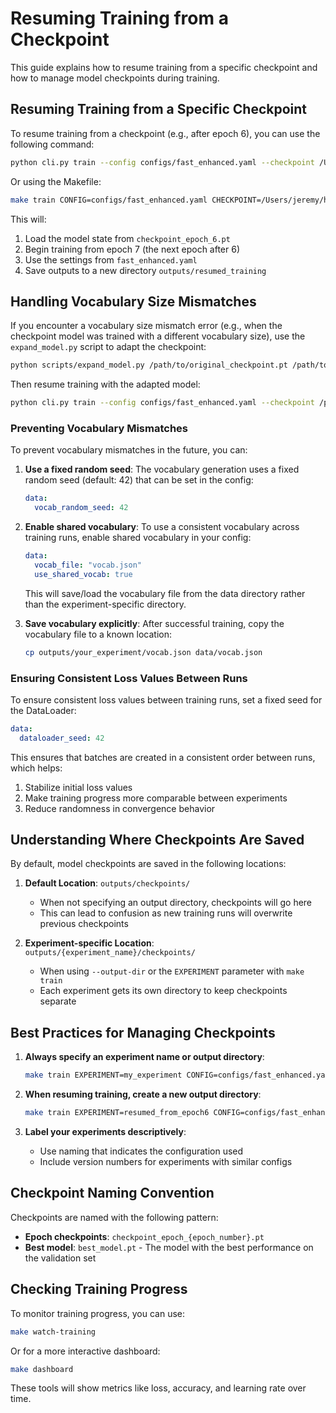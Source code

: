 # Resuming Training from a Checkpoint

This guide explains how to resume training from a specific checkpoint and how to manage model checkpoints during training.

## Resuming Training from a Specific Checkpoint

To resume training from a checkpoint (e.g., after epoch 6), you can use the following command:

```bash
python cli.py train --config configs/fast_enhanced.yaml --checkpoint /Users/jeremy/hmer-ink/outputs/checkpoints/checkpoint_epoch_6.pt --output-dir outputs/resumed_training
```

Or using the Makefile:

```bash
make train CONFIG=configs/fast_enhanced.yaml CHECKPOINT=/Users/jeremy/hmer-ink/outputs/checkpoints/checkpoint_epoch_6.pt EXPERIMENT=resumed_training
```

This will:
1. Load the model state from `checkpoint_epoch_6.pt`
2. Begin training from epoch 7 (the next epoch after 6)
3. Use the settings from `fast_enhanced.yaml`
4. Save outputs to a new directory `outputs/resumed_training`

## Handling Vocabulary Size Mismatches

If you encounter a vocabulary size mismatch error (e.g., when the checkpoint model was trained with a different vocabulary size), use the `expand_model.py` script to adapt the checkpoint:

```bash
python scripts/expand_model.py /path/to/original_checkpoint.pt /path/to/adapted_model.pt --config configs/fast_enhanced.yaml
```

Then resume training with the adapted model:

```bash
python cli.py train --config configs/fast_enhanced.yaml --checkpoint /path/to/adapted_model.pt --output-dir outputs/resumed_training
```

### Preventing Vocabulary Mismatches

To prevent vocabulary mismatches in the future, you can:

1. **Use a fixed random seed**: The vocabulary generation uses a fixed random seed (default: 42) that can be set in the config:
   ```yaml
   data:
     vocab_random_seed: 42
   ```

2. **Enable shared vocabulary**: To use a consistent vocabulary across training runs, enable shared vocabulary in your config:
   ```yaml
   data:
     vocab_file: "vocab.json"
     use_shared_vocab: true
   ```

   This will save/load the vocabulary file from the data directory rather than the experiment-specific directory.

3. **Save vocabulary explicitly**: After successful training, copy the vocabulary file to a known location:
   ```bash
   cp outputs/your_experiment/vocab.json data/vocab.json
   ```

### Ensuring Consistent Loss Values Between Runs

To ensure consistent loss values between training runs, set a fixed seed for the DataLoader:

```yaml
data:
  dataloader_seed: 42
```

This ensures that batches are created in a consistent order between runs, which helps:
1. Stabilize initial loss values
2. Make training progress more comparable between experiments 
3. Reduce randomness in convergence behavior

## Understanding Where Checkpoints Are Saved

By default, model checkpoints are saved in the following locations:

1. **Default Location**: `outputs/checkpoints/`
   - When not specifying an output directory, checkpoints will go here
   - This can lead to confusion as new training runs will overwrite previous checkpoints

2. **Experiment-specific Location**: `outputs/{experiment_name}/checkpoints/`
   - When using `--output-dir` or the `EXPERIMENT` parameter with `make train`
   - Each experiment gets its own directory to keep checkpoints separate

## Best Practices for Managing Checkpoints

1. **Always specify an experiment name or output directory**:
   ```bash
   make train EXPERIMENT=my_experiment CONFIG=configs/fast_enhanced.yaml
   ```

2. **When resuming training, create a new output directory**:
   ```bash
   make train EXPERIMENT=resumed_from_epoch6 CONFIG=configs/fast_enhanced.yaml CHECKPOINT=/Users/jeremy/hmer-ink/outputs/checkpoints/checkpoint_epoch_6.pt
   ```

3. **Label your experiments descriptively**:
   - Use naming that indicates the configuration used
   - Include version numbers for experiments with similar configs

## Checkpoint Naming Convention

Checkpoints are named with the following pattern:

- **Epoch checkpoints**: `checkpoint_epoch_{epoch_number}.pt`
- **Best model**: `best_model.pt` - The model with the best performance on the validation set

## Checking Training Progress

To monitor training progress, you can use:

```bash
make watch-training
```

Or for a more interactive dashboard:

```bash
make dashboard
```

These tools will show metrics like loss, accuracy, and learning rate over time.
